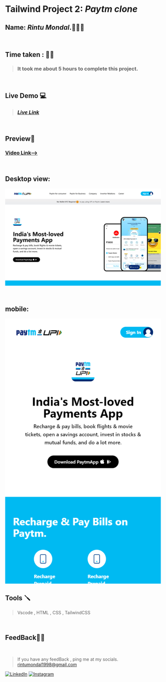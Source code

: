 # **Tailwind Project 2: *Paytm clone***

## **Name:**  _Rintu Mondal_.🧑🏽‍💻
<br>

## **Time taken :** ✍🏼

>### It took me about 5 hours to complete this project.
<br>

## **Live Demo**  💻 


>### _[**Live Link**](https://enchanting-nasturtium-f34395.netlify.app/)_
<br> 

## **Preview**🔎
### [Video Link-->](https://youtu.be/N7xbLsW_Swk)
<br>

## Desktop view:
![desktop](./ss/01.png)
<br>




<br>

## mobile: 
![mobile](./ss/mobile.png)




## **Tools** 🪛
>Vscode , HTML , CSS , TailwindCSS
<br>

## **FeedBack**🥷🏼

<br>

> If you have any feedBack , ping me at my socials. rintumondal1998@gmail.com

[![LinkedIn][linkedin-shield]][linkedin-url]
[![Instagram][instagram-shield]][instagram-url]


[instagram-shield]: https://img.shields.io/badge/Instagram-%23E4405F.svg?style=for-the-badge&logo=Instagram&logoColor=white
[instagram-url]: https://www.instagram.com/fairyhunter.gg/

[linkedin-shield]: https://img.shields.io/badge/-LinkedIn-black.svg?style=for-the-badge&logo=linkedin&colorB=0B5FBB
[linkedin-url]: https://www.linkedin.com/in/heyrintu/

